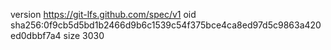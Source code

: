 version https://git-lfs.github.com/spec/v1
oid sha256:0f9cb5d5bd1b2466d9b6c1539c54f375bce4ca8ed97d5c9863a420ed0dbbf7a4
size 3030

